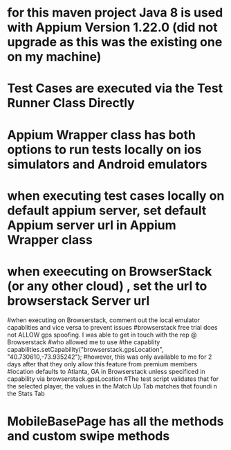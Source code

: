 # for this maven project Java 8 is used with Appium Version 1.22.0 (did not upgrade as this was the existing one on my machine)
# Test Cases are executed via the Test Runner Class Directly 
# Appium Wrapper class has both options to run tests locally on ios simulators and Android emulators
# when executing test cases locally on default appium server, set default Appium server url in Appium Wrapper class
# when exeecuting on BrowserStack (or any other cloud) , set the url to browserstack Server url 
#when executing on Browserstack, comment out the local emulator capablities and vice versa to prevent issues 
#browserstack free trial does not ALLOW gps spoofing. I was able to get in touch with the rep @ Browserstack
#who allowed me to use 
#the capablity  capabilities.setCapability("browserstack.gpsLocation", "40.730610,-73.935242");
#however, this was only available to me for 2 days after that they only allow this feature from premium members
#location defaults to Atlanta, GA in Browserstack unless specificed in capability via browserstack.gpsLocation
#The test script validates that for the selected player, the values in the Match Up Tab matches that foundi n the Stats Tab
# MobileBasePage has all the methods and custom swipe methods